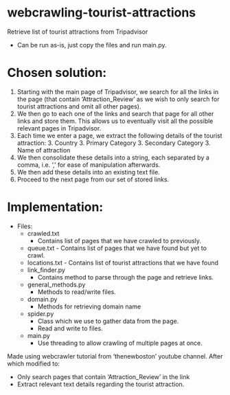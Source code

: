 # webcrawling-tourist-attractions
Retrieve list of tourist attractions from Tripadvisor
- Can be run as-is, just copy the files and run main.py.

# Chosen solution:
1.	Starting with the main page of Tripadvisor, we search for all the links in the page (that contain ‘Attraction_Review’ as we wish to only search for tourist attractions and omit all other pages).
2.	We then go to each one of the links and search that page for all other links and store them. This allows us to eventually visit all the possible relevant pages in Tripadvisor.
3.	Each time we enter a page, we extract the following details of the tourist attraction:
	3. Country
 	3. Primary Category
 	 3. Secondary Category
 	 3. Name of attraction
4.	We then consolidate these details into a string, each separated by a comma, i.e. ‘,’ for ease of manipulation afterwards.
5.	We then add these details into an existing text file.
6.	Proceed to the next page from our set of stored links.

# Implementation:
- Files:
	- crawled.txt
 		- Contains list of pages that we have crawled to previously.
	- queue.txt
    		- Contains list of pages that we have found but yet to crawl. 
	- locations.txt
    		- Contains list of tourist attractions that we have found
	- link_finder.py
  		- Contains method to parse through the page and retrieve links. 
 	- general_methods.py
 		- Methods to read/write files.
	- domain.py
  		- Methods for retrieving domain name
	- spider.py
  		- Class which we use to gather data from the page.
  		- Read and write to files.
	- main.py
  		- Use threading to allow crawling of multiple pages at once.

Made using webcrawler tutorial from ‘thenewboston’ youtube channel. After which modified to:
-	Only search pages that contain ‘Attraction_Review’ in the link
-	Extract relevant text details regarding the tourist attraction.

